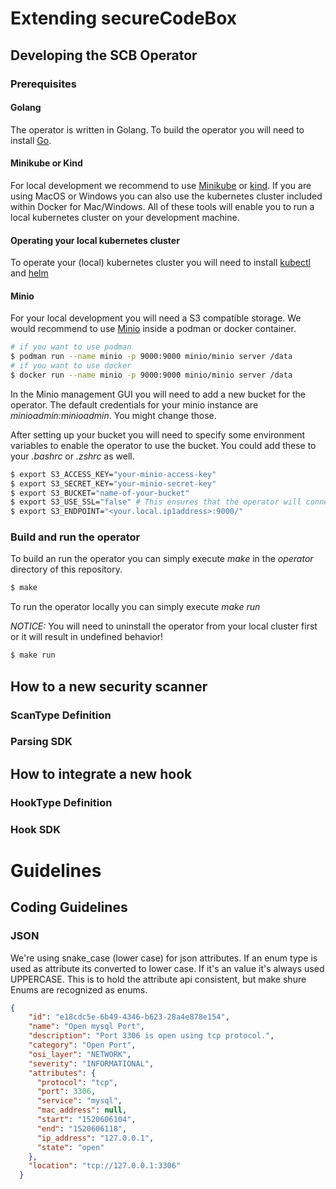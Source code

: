 # Extending secureCodeBox

## Developing the SCB Operator

### Prerequisites

#### Golang 

The operator is written in Golang.
To build the operator you will need to install [Go](https://golang.org/).

#### Minikube or Kind

For local development we recommend to use [Minikube](https://kubernetes.io/docs/tasks/tools/install-minikube/) or [kind](https://github.com/kubernetes-sigs/kind). If you are using MacOS or Windows you can also use the kubernetes cluster included within Docker for Mac/Windows.
All of these tools will enable you to run a local kubernetes cluster on your development machine.

#### Operating your local kubernetes cluster

To operate your (local) kubernetes cluster you will need to install [kubectl](https://kubernetes.io/docs/tasks/tools/install-kubectl/) and [helm](https://helm.sh/) 

#### Minio

For your local development you will need a S3 compatible storage.
We would recommend to use [Minio](https://min.io/download#/) inside a podman or docker container.

```bash
# if you want to use podman
$ podman run --name minio -p 9000:9000 minio/minio server /data
# if you want to use docker
$ docker run --name minio -p 9000:9000 minio/minio server /data
```

In the Minio management GUI you will need to add a new bucket for the operator. 
The default credentials for your minio instance are *minioadmin:minioadmin*.
You might change those.

After setting up your bucket you will need to specify some environment variables to enable the operator to use the bucket.
You could add these to your *.bashrc* or *.zshrc* as well.

```bash
$ export S3_ACCESS_KEY="your-minio-access-key"
$ export S3_SECRET_KEY="your-minio-secret-key"
$ export S3_BUCKET="name-of-your-bucket"
$ export S3_USE_SSL="false" # This ensures that the operator will connect even without HTTPS
$ export S3_ENDPOINT="<your.local.ip1address>:9000/"
```

### Build and run the operator

To build an run the operator you can simply execute *make* in the *operator* directory of this repository.

```bash
$ make
```

To run the operator locally you can simply execute *make run*

*NOTICE:* You will need to uninstall the operator from your local cluster first or it will result in undefined behavior!

```bash
$ make run
```

## How to a new security scanner

### ScanType Definition

### Parsing SDK

## How to integrate a new hook

### HookType Definition

### Hook SDK

# Guidelines

## Coding Guidelines

### JSON

We're using snake_case (lower case) for json attributes. If an enum type is used as attribute its converted to lower case. If it's an value it's always used UPPERCASE. This is to hold the attribute api consistent, but make shure Enums are recognized as enums.

```json
{
    "id": "e18cdc5e-6b49-4346-b623-28a4e878e154",
    "name": "Open mysql Port",
    "description": "Port 3306 is open using tcp protocol.",
    "category": "Open Port",
    "osi_layer": "NETWORK",
    "severity": "INFORMATIONAL",
    "attributes": {
      "protocol": "tcp",
      "port": 3306,
      "service": "mysql",
      "mac_address": null,
      "start": "1520606104",
      "end": "1520606118",
      "ip_address": "127.0.0.1",
      "state": "open"
    },
    "location": "tcp://127.0.0.1:3306"
  }
```
